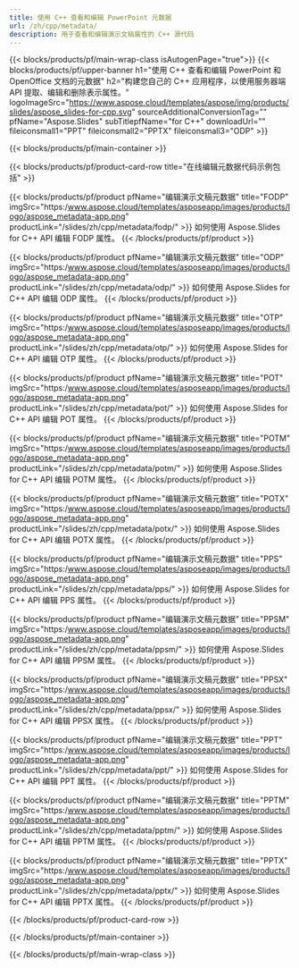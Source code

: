```yaml
---
title: 使用 C++ 查看和编辑 PowerPoint 元数据
url: /zh/cpp/metadata/
description: 用于查看和编辑演示文稿属性的 C++ 源代码
---
```


{{< blocks/products/pf/main-wrap-class isAutogenPage="true">}}
{{< blocks/products/pf/upper-banner h1="使用 C++ 查看和编辑 PowerPoint 和 OpenOffice 文档的元数据" h2="构建您自己的 C++ 应用程序，以使用服务器端 API 提取、编辑和删除表示属性。" logoImageSrc="https://www.aspose.cloud/templates/aspose/img/products/slides/aspose_slides-for-cpp.svg" sourceAdditionalConversionTag="" pfName="Aspose.Slides" subTitlepfName="for C++" downloadUrl="" fileiconsmall1="PPT" fileiconsmall2="PPTX" fileiconsmall3="ODP" >}}

{{< blocks/products/pf/main-container >}}

{{< blocks/products/pf/product-card-row title="在线编辑元数据代码示例包括" >}}

{{< blocks/products/pf/product pfName="编辑演示文稿元数据" title="FODP" imgSrc="https:/www.aspose.cloud/templates/asposeapp/images/products/logo/aspose_metadata-app.png" productLink="/slides/zh/cpp/metadata/fodp/" >}}
如何使用 Aspose.Slides for C++ API 编辑 FODP 属性。
{{< /blocks/products/pf/product >}}

{{< blocks/products/pf/product pfName="编辑演示文稿元数据" title="ODP" imgSrc="https:/www.aspose.cloud/templates/asposeapp/images/products/logo/aspose_metadata-app.png" productLink="/slides/zh/cpp/metadata/odp/" >}}
如何使用 Aspose.Slides for C++ API 编辑 ODP 属性。
{{< /blocks/products/pf/product >}}

{{< blocks/products/pf/product pfName="编辑演示文稿元数据" title="OTP" imgSrc="https:/www.aspose.cloud/templates/asposeapp/images/products/logo/aspose_metadata-app.png" productLink="/slides/zh/cpp/metadata/otp/" >}}
如何使用 Aspose.Slides for C++ API 编辑 OTP 属性。
{{< /blocks/products/pf/product >}}

{{< blocks/products/pf/product pfName="编辑演示文稿元数据" title="POT" imgSrc="https:/www.aspose.cloud/templates/asposeapp/images/products/logo/aspose_metadata-app.png" productLink="/slides/zh/cpp/metadata/pot/" >}}
如何使用 Aspose.Slides for C++ API 编辑 POT 属性。
{{< /blocks/products/pf/product >}}

{{< blocks/products/pf/product pfName="编辑演示文稿元数据" title="POTM" imgSrc="https:/www.aspose.cloud/templates/asposeapp/images/products/logo/aspose_metadata-app.png" productLink="/slides/zh/cpp/metadata/potm/" >}}
如何使用 Aspose.Slides for C++ API 编辑 POTM 属性。
{{< /blocks/products/pf/product >}}

{{< blocks/products/pf/product pfName="编辑演示文稿元数据" title="POTX" imgSrc="https:/www.aspose.cloud/templates/asposeapp/images/products/logo/aspose_metadata-app.png" productLink="/slides/zh/cpp/metadata/potx/" >}}
如何使用 Aspose.Slides for C++ API 编辑 POTX 属性。
{{< /blocks/products/pf/product >}}

{{< blocks/products/pf/product pfName="编辑演示文稿元数据" title="PPS" imgSrc="https:/www.aspose.cloud/templates/asposeapp/images/products/logo/aspose_metadata-app.png" productLink="/slides/zh/cpp/metadata/pps/" >}}
如何使用 Aspose.Slides for C++ API 编辑 PPS 属性。
{{< /blocks/products/pf/product >}}

{{< blocks/products/pf/product pfName="编辑演示文稿元数据" title="PPSM" imgSrc="https:/www.aspose.cloud/templates/asposeapp/images/products/logo/aspose_metadata-app.png" productLink="/slides/zh/cpp/metadata/ppsm/" >}}
如何使用 Aspose.Slides for C++ API 编辑 PPSM 属性。
{{< /blocks/products/pf/product >}}

{{< blocks/products/pf/product pfName="编辑演示文稿元数据" title="PPSX" imgSrc="https:/www.aspose.cloud/templates/asposeapp/images/products/logo/aspose_metadata-app.png" productLink="/slides/zh/cpp/metadata/ppsx/" >}}
如何使用 Aspose.Slides for C++ API 编辑 PPSX 属性。
{{< /blocks/products/pf/product >}}

{{< blocks/products/pf/product pfName="编辑演示文稿元数据" title="PPT" imgSrc="https:/www.aspose.cloud/templates/asposeapp/images/products/logo/aspose_metadata-app.png" productLink="/slides/zh/cpp/metadata/ppt/" >}}
如何使用 Aspose.Slides for C++ API 编辑 PPT 属性。
{{< /blocks/products/pf/product >}}

{{< blocks/products/pf/product pfName="编辑演示文稿元数据" title="PPTM" imgSrc="https:/www.aspose.cloud/templates/asposeapp/images/products/logo/aspose_metadata-app.png" productLink="/slides/zh/cpp/metadata/pptm/" >}}
如何使用 Aspose.Slides for C++ API 编辑 PPTM 属性。
{{< /blocks/products/pf/product >}}

{{< blocks/products/pf/product pfName="编辑演示文稿元数据" title="PPTX" imgSrc="https:/www.aspose.cloud/templates/asposeapp/images/products/logo/aspose_metadata-app.png" productLink="/slides/zh/cpp/metadata/pptx/" >}}
如何使用 Aspose.Slides for C++ API 编辑 PPTX 属性。
{{< /blocks/products/pf/product >}}



{{< /blocks/products/pf/product-card-row >}}

{{< /blocks/products/pf/main-container >}}
    
{{< /blocks/products/pf/main-wrap-class >}}